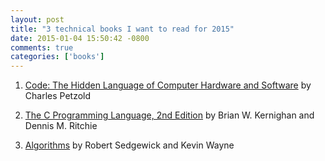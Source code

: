 ```yaml
---
layout: post
title: "3 technical books I want to read for 2015"
date: 2015-01-04 15:50:42 -0800
comments: true
categories: ['books']
---
```


1. [Code: The Hidden Language of Computer Hardware and Software](http://www.amazon.com/Code-Language-Computer-Hardware-Software/dp/0735611319/ref=sr_1_1?ie=UTF8&qid=1420415680&sr=8-1&keywords=Code%3A+The+Hidden+Language+of+Computer+Hardware+and+Software)
by Charles Petzold

2. [The C Programming Language, 2nd Edition](http://www.amazon.com/C-Programming-Language-2nd/dp/0131103628/ref=sr_1_1?ie=UTF8&qid=1420415769&sr=8-1&keywords=C+Programming+Language+%282nd+Edition%29)
by Brian W. Kernighan and Dennis M. Ritchie

3. [Algorithms](http://www.amazon.com/Algorithms-4th-Robert-Sedgewick/dp/032157351X/ref=sr_1_1?ie=UTF8&qid=1420419952&sr=8-1&keywords=algorithms) by Robert Sedgewick and Kevin Wayne
